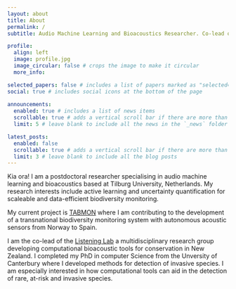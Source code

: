 ```yaml
---
layout: about
title: About
permalink: /
subtitle: Audio Machine Learning and Bioacoustics Researcher. Co-lead of the <a href='https://www.listeninglabnz.com/'>Listening Lab</a>

profile:
  align: left
  image: profile.jpg
  image_circular: false # crops the image to make it circular
  more_info: 

selected_papers: false # includes a list of papers marked as "selected={true}"
social: true # includes social icons at the bottom of the page
 
announcements:
  enabled: true # includes a list of news items
  scrollable: true # adds a vertical scroll bar if there are more than 3 news items
  limit: 5 # leave blank to include all the news in the `_news` folder

latest_posts:
  enabled: false
  scrollable: true # adds a vertical scroll bar if there are more than 3 new posts items
  limit: 3 # leave blank to include all the blog posts
---
```


Kia ora! I am a postdoctoral researcher specialising in audio machine learning and bioacoustics based at Tilburg University, Netherlands. My research interests include active learning and uncertainty quantification for scaleable and data-efficient biodiversity monitoring.

My current project is [TABMON](https://www.nina.no/english/TABMON) where I am contributing to the development of a transnational biodiversity monitoring system with autonomous acoustic sensors from Norway to Spain.

I am the co-lead of the [Listening Lab](https://www.listeninglabnz.com/) a multidisciplinary research group developing computational bioacoustic tools for conservation in New Zealand. I completed my PhD in computer Science from the Unversity of Canterbury where I developed methods for detection of invasive species. I am especially interested in how computational tools can aid in the detection of rare, at-risk and invasive species.


<!-- Write your biography here. Tell the world about yourself. Link to your favorite [subreddit](http://reddit.com). You can put a picture in, too. The code is already in, just name your picture `prof_pic.jpg` and put it in the `img/` folder.

Put your address / P.O. box / other info right below your picture. You can also disable any of these elements by editing `profile` property of the YAML header of your `_pages/about.md`. Edit `_bibliography/papers.bib` and Jekyll will render your [publications page](/al-folio/publications/) automatically.

Link to your social media connections, too. This theme is set up to use [Font Awesome icons](https://fontawesome.com/) and [Academicons](https://jpswalsh.github.io/academicons/), like the ones below. Add your Facebook, Twitter, LinkedIn, Google Scholar, or just disable all of them. -->
